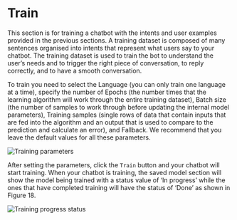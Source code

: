 # Train
 
This section is for training a chatbot with the intents and user examples provided in the previous sections. A training dataset is composed of many sentences organised into intents that represent what users say to your chatbot. The training dataset is used to train the bot to understand the user’s needs and to trigger the right piece of conversation, to reply correctly, and to have a smooth conversation.

To train you need to select the Language (you can only train one language at a time), specify the number of Epochs (the number times that the learning algorithm will work through the entire training dataset), Batch size (the number of samples to work through before updating the internal model parameters), Training samples (single rows of data that contain inputs that are fed into the algorithm and an output that is used to compare to the prediction and calculate an error), and Fallback. We recommend that you leave the default values for all these parameters.

![Training parameters](https://botlhale-docs.s3.amazonaws.com/train.png)

After setting the parameters, click the `Train` button and your chatbot will start training. When your chatbot is training, the saved model section will show the model being trained with a status value of ‘In progress’ while the ones that have completed training will have the status of ‘Done’ as shown in Figure 18.

![Training progress status](https://botlhale-docs.s3.amazonaws.com/train-status.png)